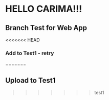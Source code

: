 # HELLO CARIMA!!!

## Branch Test for Web App

<<<<<<< HEAD
### Add to Test1 - retry
=======
## Upload to Test1
>>>>>>> test1
